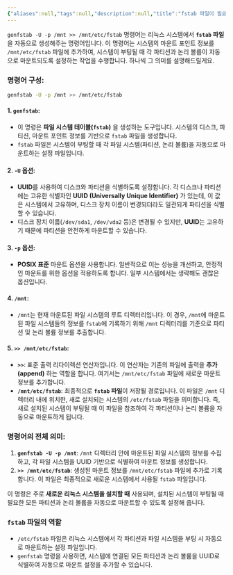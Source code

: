 ```yaml
---
{"aliases":null,"tags":null,"description":null,"title":"fstab 파일이 필요한 이유","created":"2024-09-16T22:04:49","updated":"2024-09-16T22:08:25","dg-publish":true,"permalink":"/docs/fstab 파일이 필요한 이유/","dgPassFrontmatter":true}
---
```


`genfstab -U -p /mnt >> /mnt/etc/fstab` 명령어는 리눅스 시스템에서 **`fstab` 파일**을 자동으로 생성해주는 명령어입니다. 이 명령어는 시스템의 마운트 포인트 정보를 `/mnt/etc/fstab` 파일에 추가하여, 시스템이 부팅될 때 각 파티션과 논리 볼륨이 자동으로 마운트되도록 설정하는 작업을 수행합니다. 하나씩 그 의미를 설명해드릴게요.

### 명령어 구성:

```bash
genfstab -U -p /mnt >> /mnt/etc/fstab
```

#### 1. **`genfstab`**:

- 이 명령은 **파일 시스템 테이블(`fstab`)** 을 생성하는 도구입니다. 시스템의 디스크, 파티션, 마운트 포인트 정보를 기반으로 `fstab` 파일을 생성합니다.
- `fstab` 파일은 시스템이 부팅할 때 각 파일 시스템(파티션, 논리 볼륨)을 자동으로 마운트하는 설정 파일입니다.

#### 2. **`-U` 옵션**:

- **UUID**를 사용하여 디스크와 파티션을 식별하도록 설정합니다. 각 디스크나 파티션에는 고유한 식별자인 **UUID (Universally Unique Identifier)** 가 있는데, 이 값은 시스템에서 고유하며, 디스크 장치 이름이 변경되더라도 일관되게 파티션을 식별할 수 있습니다.
- 디스크 장치 이름(`/dev/sda1`, `/dev/vda2` 등)은 변경될 수 있지만, **UUID**는 고유하기 때문에 파티션을 안전하게 마운트할 수 있습니다.

#### 3. **`-p` 옵션**:

- **POSIX 표준** 마운트 옵션을 사용합니다. 일반적으로 이는 성능을 개선하고, 안정적인 마운트를 위한 옵션을 적용하도록 합니다. 일부 시스템에서는 생략해도 괜찮은 옵션입니다.

#### 4. **`/mnt`**:

- `/mnt`는 현재 마운트된 파일 시스템의 루트 디렉터리입니다. 이 경우, `/mnt`에 마운트된 파일 시스템들의 정보를 `fstab`에 기록하기 위해 `/mnt` 디렉터리를 기준으로 파티션 및 논리 볼륨 정보를 추출합니다.
  

#### 5. **`>> /mnt/etc/fstab`**:

- **`>>`**: 표준 출력 리다이렉션 연산자입니다. 이 연산자는 기존의 파일에 출력을 **추가(append)** 하는 역할을 합니다. 여기서는 `/mnt/etc/fstab` 파일에 새로운 마운트 정보를 추가합니다.
- **`/mnt/etc/fstab`**: 최종적으로 **`fstab` 파일**이 저장될 경로입니다. 이 파일은 `/mnt` 디렉터리 내에 위치한, 새로 설치되는 시스템의 `/etc/fstab` 파일을 의미합니다. 즉, 새로 설치된 시스템이 부팅될 때 이 파일을 참조하여 각 파티션이나 논리 볼륨을 자동으로 마운트하게 됩니다.

### 명령어의 전체 의미:

1. **`genfstab -U -p /mnt`**: `/mnt` 디렉터리 안에 마운트된 파일 시스템의 정보를 수집하고, 각 파일 시스템을 UUID 기반으로 식별하여 마운트 정보를 생성합니다.
2. **`>> /mnt/etc/fstab`**: 생성된 마운트 정보를 `/mnt/etc/fstab` 파일에 추가로 기록합니다. 이 파일은 최종적으로 새로운 시스템에서 사용될 `fstab` 파일입니다.

이 명령은 주로 **새로운 리눅스 시스템을 설치할 때** 사용되며, 설치된 시스템이 부팅될 때 필요한 모든 파티션과 논리 볼륨을 자동으로 마운트할 수 있도록 설정해 줍니다.

### `fstab` 파일의 역할

- `/etc/fstab` 파일은 리눅스 시스템에서 각 파티션과 파일 시스템을 부팅 시 자동으로 마운트하는 설정 파일입니다.
- `genfstab` 명령을 사용하면, 시스템에 연결된 모든 파티션과 논리 볼륨을 UUID로 식별하여 자동으로 마운트 설정을 추가할 수 있습니다.
